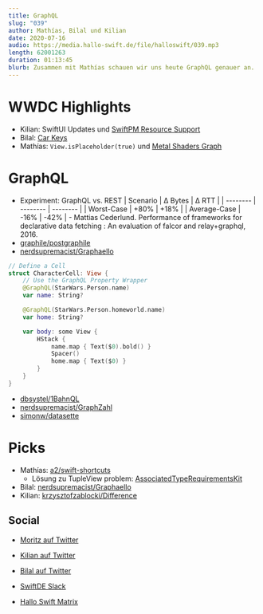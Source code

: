 ```yaml
---
title: GraphQL
slug: "039"
author: Mathías, Bilal und Kilian
date: 2020-07-16
audio: https://media.hallo-swift.de/file/halloswift/039.mp3
length: 62001263
duration: 01:13:45
blurb: Zusammen mit Mathías schauen wir uns heute GraphQL genauer an.
---
```


# WWDC Highlights
- Kilian: SwiftUI Updates und [SwiftPM Resource Support](https://developer.apple.com/wwdc20/10169)
- Bilal: [Car Keys](https://9to5mac.com/2020/07/02/how-apple-new-car-key-feature-works/)
- Mathías: `View.isPlaceholder(true)` und [Metal Shaders Graph](https://developer.apple.com/videos/play/wwdc2020/10677/)

# GraphQL
- Experiment: GraphQL vs. REST
    | Scenario | Δ Bytes | Δ RTT |
    | -------- | -------- | -------- |
    | Worst-Case | +80% | +18% |
    | Average-Case | -16% | -42% |
        - Mattias Cederlund. Performance of frameworks for declarative data fetching : An evaluation of falcor and relay+graphql, 2016.
- [graphile/postgraphile](https://github.com/graphile/postgraphile)
- [nerdsupremacist/Graphaello](https://github.com/nerdsupremacist/Graphaello)

```swift
// Define a Cell
struct CharacterCell: View {
    // Use the GraphQL Property Wrapper
    @GraphQL(StarWars.Person.name)
    var name: String?

    @GraphQL(StarWars.Person.homeworld.name)
    var home: String?

    var body: some View {
        HStack {
            name.map { Text($0).bold() }
            Spacer()
            home.map { Text($0) }
        }
    }
}
```

- [dbsystel/1BahnQL](https://github.com/dbsystel/1BahnQL)
- [nerdsupremacist/GraphZahl](https://github.com/nerdsupremacist/GraphZahl)
- [simonw/datasette](https://github.com/simonw/datasette)

# Picks
- Mathías: [a2/swift-shortcuts](https://github.com/a2/swift-shortcuts)
    - Lösung zu TupleView problem: [AssociatedTypeRequirementsKit](https://github.com/nerdsupremacist/AssociatedTypeRequirementsKit)
- Bilal: [nerdsupremacist/Graphaello](https://github.com/nerdsupremacist/Graphaello)
- Kilian: [krzysztofzablocki/Difference](https://github.com/krzysztofzablocki/Difference)

## Social

- [Moritz auf Twitter](https://twitter.com/slashmodev)
- [Kilian auf Twitter](https://twitter.com/kiliankoe)
- [Bilal auf Twitter](https://twitter.com/Reffas_Bilal)

- [SwiftDE Slack](https://join.slack.com/t/swiftde/shared_invite/zt-7r4hfpmv-m2CLTofoNTWhRE4v8vyMhg)
- [Hallo Swift Matrix](https://matrix.to/#/#hallo-swift:matrix.org)

